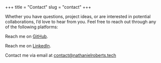 +++
title = "Contact"
slug = "contact"
+++

Whether you have questions, project ideas, or are interested in potential collaborations, I’d love to hear from you. Feel free to reach out through any of the following platforms:

Reach me on [GitHub](https://github.com/nathaniel-roberts/).

Reach me on [LinkedIn](https://linkedin.com/in/nathaniel-g-roberts/).

Contact me via email at contact@nathanielroberts.tech
